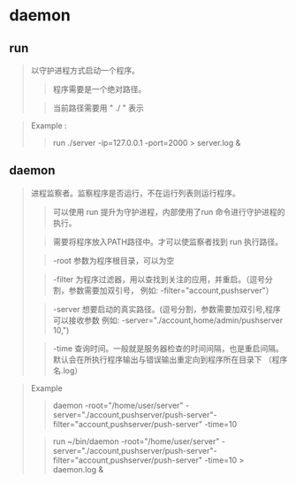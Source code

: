 # daemon

## run
> 以守护进程方式启动一个程序。
>> 程序需要是一个绝对路径。
>
>> 当前路径需要用 " ./ " 表示

> Example : 
>> run ./server -ip=127.0.0.1 -port=2000 > server.log &


## daemon
> 进程监察者。监察程序是否运行，不在运行列表则运行程序。
>> 可以使用 run 提升为守护进程，内部使用了run 命令进行守护进程的执行。
>
>> 需要将程序放入PATH路径中。才可以使监察者找到 run 执行路径。
>
>> -root 参数为程序根目录，可以为空
>
>> -filter 为程序过滤器，用以查找到关注的应用，并重启。（逗号分割，参数需要加双引号， 例如: -filter="account,pushserver"）
>
>> -server 想要启动的真实路径。(逗号分割，参数需要加双引号,程序可以接收参数 例如: -server="./account,home/admin/pushserver 10,")
>
>> -time 查询时间。一般就是服务器检查的时间间隔，也是重启间隔。
> 默认会在所执行程序输出与错误输出重定向到程序所在目录下 （程序名.log）

> Example
>> daemon -root="/home/user/server" -server="./account,pushserver/push-server"-filter="account,pushserver/push-server" -time=10
>
>> run ~/bin/daemon -root="/home/user/server" -server="./account,pushserver/push-server"-filter="account,pushserver/push-server" -time=10 > daemon.log &


